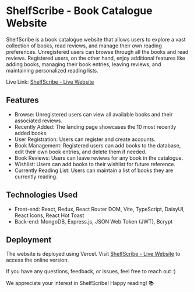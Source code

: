 # ShelfScribe - Book Catalogue Website

ShelfScribe is a book catalogue website that allows users to explore a vast collection of books, read reviews, and manage their own reading preferences. Unregistered users can browse through all the books and read reviews. Registered users, on the other hand, enjoy additional features like adding books, managing their book entries, leaving reviews, and maintaining personalized reading lists.

Live Link: [ShelfScribe - Live Website](https://shelfscribe-client.vercel.app/)

## Features

- Browse: Unregistered users can view all available books and their associated reviews.
- Recently Added: The landing page showcases the 10 most recently added books.
- User Registration: Users can register and create accounts.
- Book Management: Registered users can add books to the database, edit their own book entries, and delete them if needed.
- Book Reviews: Users can leave reviews for any book in the catalogue.
- Wishlist: Users can add books to their wishlist for future reference.
- Currently Reading List: Users can maintain a list of books they are currently reading.

## Technologies Used

- Front-end: React, Redux, React Router DOM, Vite, TypeScript, DaisyUI, React Icons, React Hot Toast
- Back-end: MongoDB, Express.js, JSON Web Token (JWT), Bcrypt

## Deployment

The website is deployed using Vercel. Visit [ShelfScribe - Live Website](https://shelfscribe-client.vercel.app/) to access the online version.

If you have any questions, feedback, or issues, feel free to reach out :)

We appreciate your interest in ShelfScribe! Happy reading! 📚
